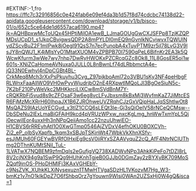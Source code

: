 #EXTINF:-1,fro
https://ffc7c32916856c0e424fab6e09ef4da3b1d57f8d74cdcbc74138d22-apidata.googleusercontent.com/download/storage/v1/b/bisco-01/o/652c5ce64de1d6557aca6190.mp4?jk=AQHBpxwMcToUQx45HPtjMjlOA1ewB_LJmaGOUgGwCXJSFPp8TzjKZQPMDsUCpD1_s1JkpCBvigwsQDP2A8mPYLDI0mEQ9nGvnlkNCvjwvxTQWUlNydZScvBuZ2F1mIPwk8jOegI91QsS7n7ecPunobA4xTuyPTM9zr5jI78LvG3V9lsJY8nQWJ1_K4jMlsYyO1MtatXUOM4vZPBPB70l7590qPeL6BifnKr2EA3k5QWcwKfurm3wWe7wy7nhp7DwRyHWOKxPZCRcqGZc8Ok8_11L8GosER5oi1w601s-XNiZCaHomeAVNuxa0JULL0L8nBwnLf74dLRbbmctA4e-jQ33N0Ewhyl4nDpCGBt4BL-CrkMeq8Mch3rXxPsPkuyhu3Cvg_Z97pjkboAml72o3VBU1sKy3NF4peHbgFRLWnxFaaAlIWO9VH0wPyyWjudrjbO2nE4RXpwtlMQoLJI3BgOeSiuN5c-7K2bF210PyWeVkc2MHKkrcjLIXCw8mSVdBnM7Y-cRQKRbFi5vud8s9cZFOsaF3w6eg8vcLFvJbxsm8kBxMj3WvfmKaZ7JiMtcESR6FjMzMcXRrH60IhpaJX1B6ZJROhweUVZRqhCJzGxVQipHaLJqSShtlwOt8MsQAZS9IAzUoYECGvd_x3tlZ1CCQ6sLEQt3Ie-Gj3sQjOeIV58rNCeQCMsw--DbSDeNu2lExLmaBiGFAjH9kcd4pVRUzWPxw_nxcKgLmg_hnWwTxmYpL5Qji0ecwiIEor4uxxHh3nNPpQeiiAmo1cc22nzuUhwiEO-H1CBVS6rRREyhAtI1O0XwGTmp0546AjZVDxV4efhOKU0BOXCVh-Zi2_eP_olbSyXapfb_1kqm3xSBJpTSKjnWt47WbkVkXhnXSfv-esJjMUh60FGEYwBVRfOlHxiEg9csV0iiRYxSZAAVyquZ2cQ_AfF4NtrNCIUThmg2DThnKUMtSNiI_TuL-1LVATwX7NQBEM9zfmDqIs2eGufjgVQ738XADWvNPp3AhkKjPeFo7tDZl8rL8V2cjNX94g9a1SwP9Qg9HUhKnhTgjeB0GJJb0DGmZay2zBYXyBK709MoSZQqf9inOS-PHoDHMlFj3KAxVGHEbY-c9NsZVK_XUhkKLXiNysexuzn1TMwHTVgaSDzHL1VKozvM7Hg_W3-bmKz1v7nO1kIkDpZ7O6fShbqOrz7gYouwn9Wlsi0WAn2UZSxHj0W4gQ&isca=1
